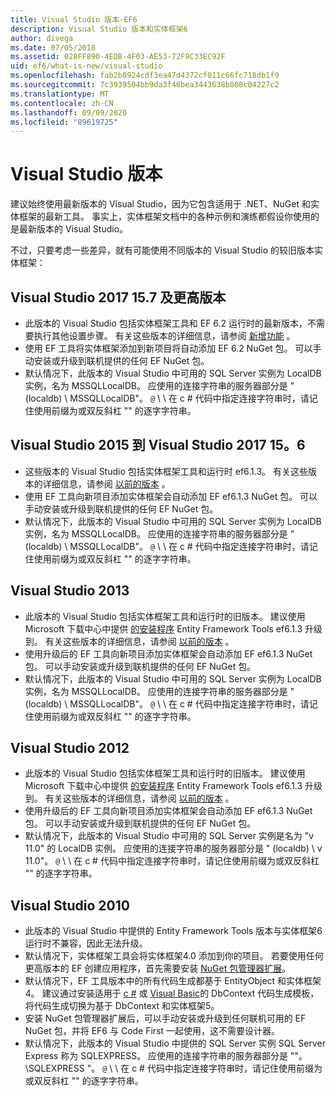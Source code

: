 ```yaml
---
title: Visual Studio 版本-EF6
description: Visual Studio 版本和实体框架6
author: divega
ms.date: 07/05/2018
ms.assetid: 028FF890-4EDB-4F03-AE53-72F9C33EC92F
uid: ef6/what-is-new/visual-studio
ms.openlocfilehash: fab2b8924cdf3ea47d4372cf011c66fc718db1f9
ms.sourcegitcommit: 7c3939504bb9da3f46bea3443638b808c04227c2
ms.translationtype: MT
ms.contentlocale: zh-CN
ms.lasthandoff: 09/09/2020
ms.locfileid: "89619725"
---
```

# <a name="visual-studio-releases"></a>Visual Studio 版本

建议始终使用最新版本的 Visual Studio，因为它包含适用于 .NET、NuGet 和实体框架的最新工具。
事实上，实体框架文档中的各种示例和演练都假设你使用的是最新版本的 Visual Studio。

不过，只要考虑一些差异，就有可能使用不同版本的 Visual Studio 的较旧版本实体框架：

## <a name="visual-studio-2017-157-and-newer"></a>Visual Studio 2017 15.7 及更高版本

- 此版本的 Visual Studio 包括实体框架工具和 EF 6.2 运行时的最新版本，不需要执行其他设置步骤。
有关这些版本的详细信息，请参阅 [新增功能](xref:ef6/what-is-new/index) 。
- 使用 EF 工具将实体框架添加到新项目将自动添加 EF 6.2 NuGet 包。
可以手动安装或升级到联机提供的任何 EF NuGet 包。
- 默认情况下，此版本的 Visual Studio 中可用的 SQL Server 实例为 LocalDB 实例，名为 MSSQLLocalDB。
应使用的连接字符串的服务器部分是 " (localdb) \\ MSSQLLocalDB"。
`@` \\ \\ 在 c # 代码中指定连接字符串时，请记住使用前缀为或双反斜杠 "" 的逐字字符串。  


## <a name="visual-studio-2015-to-visual-studio-2017-156"></a>Visual Studio 2015 到 Visual Studio 2017 15。6

- 这些版本的 Visual Studio 包括实体框架工具和运行时 ef6.1.3。
有关这些版本的详细信息，请参阅 [以前的版本](xref:ef6/what-is-new/past-releases#ef-613) 。
- 使用 EF 工具向新项目添加实体框架会自动添加 EF ef6.1.3 NuGet 包。
可以手动安装或升级到联机提供的任何 EF NuGet 包。
- 默认情况下，此版本的 Visual Studio 中可用的 SQL Server 实例为 LocalDB 实例，名为 MSSQLLocalDB。
应使用的连接字符串的服务器部分是 " (localdb) \\ MSSQLLocalDB"。
`@` \\ \\ 在 c # 代码中指定连接字符串时，请记住使用前缀为或双反斜杠 "" 的逐字字符串。  


## <a name="visual-studio-2013"></a>Visual Studio 2013
- 此版本的 Visual Studio 包括实体框架工具和运行时的旧版本。
建议使用 Microsoft 下载中心中提供 [的安装程序](https://www.microsoft.com/download/details.aspx?id=40762) Entity Framework Tools ef6.1.3 升级到。
有关这些版本的详细信息，请参阅 [以前的版本](xref:ef6/what-is-new/past-releases#ef-613) 。
- 使用升级后的 EF 工具向新项目添加实体框架会自动添加 EF ef6.1.3 NuGet 包。
可以手动安装或升级到联机提供的任何 EF NuGet 包。
- 默认情况下，此版本的 Visual Studio 中可用的 SQL Server 实例为 LocalDB 实例，名为 MSSQLLocalDB。
应使用的连接字符串的服务器部分是 " (localdb) \\ MSSQLLocalDB"。
`@` \\ \\ 在 c # 代码中指定连接字符串时，请记住使用前缀为或双反斜杠 "" 的逐字字符串。  

## <a name="visual-studio-2012"></a>Visual Studio 2012

- 此版本的 Visual Studio 包括实体框架工具和运行时的旧版本。
建议使用 Microsoft 下载中心中提供 [的安装程序](https://www.microsoft.com/download/details.aspx?id=40762) Entity Framework Tools ef6.1.3 升级到。
有关这些版本的详细信息，请参阅 [以前的版本](xref:ef6/what-is-new/past-releases#ef-613) 。
- 使用升级后的 EF 工具向新项目添加实体框架会自动添加 EF ef6.1.3 NuGet 包。
可以手动安装或升级到联机提供的任何 EF NuGet 包。
- 默认情况下，此版本的 Visual Studio 中可用的 SQL Server 实例是名为 "v 11.0" 的 LocalDB 实例。
应使用的连接字符串的服务器部分是 " (localdb) \\ v 11.0"。
`@` \\ \\ 在 c # 代码中指定连接字符串时，请记住使用前缀为或双反斜杠 "" 的逐字字符串。  

## <a name="visual-studio-2010"></a>Visual Studio 2010

- 此版本的 Visual Studio 中提供的 Entity Framework Tools 版本与实体框架6运行时不兼容，因此无法升级。
- 默认情况下，实体框架工具会将实体框架4.0 添加到你的项目。
若要使用任何更高版本的 EF 创建应用程序，首先需要安装 [NuGet 包管理器扩展](https://marketplace.visualstudio.com/items?itemName=NuGetTeam.NuGetPackageManager)。
- 默认情况下，EF 工具版本中的所有代码生成都基于 EntityObject 和实体框架4。
建议通过安装适用于 [c #](https://marketplace.visualstudio.com/items?itemName=EntityFrameworkTeam.EF5xDbContextGeneratorforC) 或 [Visual Basic](https://marketplace.visualstudio.com/items?itemName=EntityFrameworkTeam.EF5xDbContextGeneratorforVBNET)的 DbContext 代码生成模板，将代码生成切换为基于 DbContext 和实体框架5。
- 安装 NuGet 包管理器扩展后，可以手动安装或升级到任何联机可用的 EF NuGet 包，并将 EF6 与 Code First 一起使用，这不需要设计器。
- 默认情况下，此版本的 Visual Studio 中提供的 SQL Server 实例 SQL Server Express 称为 SQLEXPRESS。
应使用的连接字符串的服务器部分是 ""。 \\SQLEXPRESS "。
`@` \\ \\ 在 c # 代码中指定连接字符串时，请记住使用前缀为或双反斜杠 "" 的逐字字符串。
